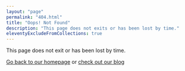 ```yaml
---
layout: "page"
permalink: "404.html"
title: "Oops! Not Found"
description: "This page does not exits or has been lost by time."
eleventyExcludeFromCollections: true
---
```


This page does not exit or has been lost by time.

[Go back to our homepage](/) or [check out our blog](/blog)
